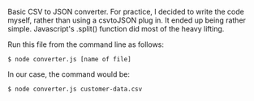 Basic CSV to JSON converter. For practice, I decided to write the code myself, rather than using a csvtoJSON plug in.
It ended up being rather simple. Javascript's .split() function did most of the heavy lifting.


Run this file from the command line as follows:

```
$ node converter.js [name of file]
```


In our case, the command would be:

```
$ node converter.js customer-data.csv
```